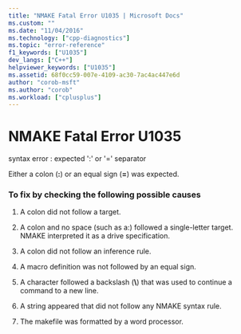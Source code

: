 ```yaml
---
title: "NMAKE Fatal Error U1035 | Microsoft Docs"
ms.custom: ""
ms.date: "11/04/2016"
ms.technology: ["cpp-diagnostics"]
ms.topic: "error-reference"
f1_keywords: ["U1035"]
dev_langs: ["C++"]
helpviewer_keywords: ["U1035"]
ms.assetid: 68f0cc59-007e-4109-ac30-7ac4ac447e6d
author: "corob-msft"
ms.author: "corob"
ms.workload: ["cplusplus"]
---
```

# NMAKE Fatal Error U1035
syntax error : expected ':' or '=' separator  
  
 Either a colon (**:**) or an equal sign (**=**) was expected.  
  
### To fix by checking the following possible causes  
  
1.  A colon did not follow a target.  
  
2.  A colon and no space (such as a:) followed a single-letter target. NMAKE interpreted it as a drive specification.  
  
3.  A colon did not follow an inference rule.  
  
4.  A macro definition was not followed by an equal sign.  
  
5.  A character followed a backslash (**\\**) that was used to continue a command to a new line.  
  
6.  A string appeared that did not follow any NMAKE syntax rule.  
  
7.  The makefile was formatted by a word processor.